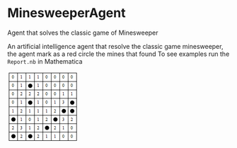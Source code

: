 # MinesweeperAgent
Agent that solves the classic game of Minesweeper

An artificial intelligence agent that resolve the classic game minesweeper, the agent mark as a red circle the mines that found
To see examples run the `Report.nb` in Mathematica

![](/statics/minesweeper.gif)

